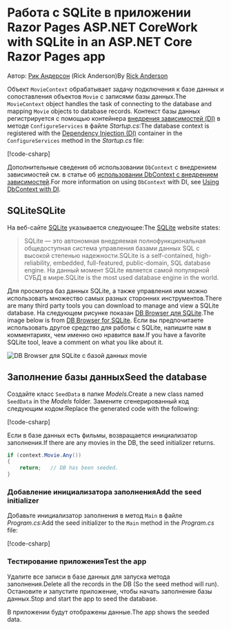 # <a name="work-with-sqlite-in-an-aspnet-core-razor-pages-app"></a><span data-ttu-id="b923d-101">Работа с SQLite в приложении Razor Pages ASP.NET Core</span><span class="sxs-lookup"><span data-stu-id="b923d-101">Work with SQLite in an ASP.NET Core Razor Pages app</span></span>

<span data-ttu-id="b923d-102">Автор: [Рик Андерсон](https://twitter.com/RickAndMSFT) (Rick Anderson)</span><span class="sxs-lookup"><span data-stu-id="b923d-102">By [Rick Anderson](https://twitter.com/RickAndMSFT)</span></span>

<span data-ttu-id="b923d-103">Объект `MovieContext` обрабатывает задачу подключения к базе данных и сопоставления объектов `Movie` с записями базы данных.</span><span class="sxs-lookup"><span data-stu-id="b923d-103">The `MovieContext` object handles the task of connecting to the database and mapping `Movie` objects to database records.</span></span> <span data-ttu-id="b923d-104">Контекст базы данных регистрируется с помощью контейнера [внедрения зависимостей (DI)](xref:fundamentals/dependency-injection) в методе `ConfigureServices` в файле *Startup.cs*:</span><span class="sxs-lookup"><span data-stu-id="b923d-104">The database context is registered with the [Dependency Injection (DI)](xref:fundamentals/dependency-injection) container in the `ConfigureServices` method in the *Startup.cs* file:</span></span>

[!code-csharp[](code/Startup.cs?name=snippet2&highlight=6-8)]

<span data-ttu-id="b923d-105">Дополнительные сведения об использовании `DbContext` с внедрением зависимостей см. в статье об [использовании DbContext с внедрением зависимостей](/ef/core/miscellaneous/configuring-dbcontext#using-dbcontext-with-dependency-injection).</span><span class="sxs-lookup"><span data-stu-id="b923d-105">For more information on using `DbContext` with DI, see [Using DbContext with DI](/ef/core/miscellaneous/configuring-dbcontext#using-dbcontext-with-dependency-injection).</span></span>

## <a name="sqlite"></a><span data-ttu-id="b923d-106">SQLite</span><span class="sxs-lookup"><span data-stu-id="b923d-106">SQLite</span></span>

<span data-ttu-id="b923d-107">На веб-сайте [SQLite](https://www.sqlite.org/) указывается следующее:</span><span class="sxs-lookup"><span data-stu-id="b923d-107">The [SQLite](https://www.sqlite.org/) website states:</span></span>

> <span data-ttu-id="b923d-108">SQLite — это автономная внедряемая полнофункциональная общедоступная система управления базами данных SQL с высокой степенью надежности.</span><span class="sxs-lookup"><span data-stu-id="b923d-108">SQLite is a self-contained, high-reliability, embedded, full-featured, public-domain, SQL database engine.</span></span> <span data-ttu-id="b923d-109">На данный момент SQLite является самой популярной СУБД в мире.</span><span class="sxs-lookup"><span data-stu-id="b923d-109">SQLite is the most used database engine in the world.</span></span>

<span data-ttu-id="b923d-110">Для просмотра баз данных SQLite, а также управления ими можно использовать множество самых разных сторонних инструментов.</span><span class="sxs-lookup"><span data-stu-id="b923d-110">There are many third party tools you can download to manage and view a SQLite database.</span></span> <span data-ttu-id="b923d-111">На следующем рисунке показан [DB Browser для SQLite](http://sqlitebrowser.org/).</span><span class="sxs-lookup"><span data-stu-id="b923d-111">The image below is from [DB Browser for SQLite](http://sqlitebrowser.org/).</span></span> <span data-ttu-id="b923d-112">Если вы предпочитаете использовать другое средство для работы с SQLite, напишите нам в комментариях, чем именно оно нравится вам.</span><span class="sxs-lookup"><span data-stu-id="b923d-112">If you have a favorite SQLite tool, leave a comment on what you like about it.</span></span>

![DB Browser для SQLite с базой данных movie](../../tutorials/first-mvc-app-xplat/working-with-sql/_static/dbb.png)

## <a name="seed-the-database"></a><span data-ttu-id="b923d-114">Заполнение базы данных</span><span class="sxs-lookup"><span data-stu-id="b923d-114">Seed the database</span></span>

<span data-ttu-id="b923d-115">Создайте класс `SeedData` в папке *Models*.</span><span class="sxs-lookup"><span data-stu-id="b923d-115">Create a new class named `SeedData` in the *Models* folder.</span></span> <span data-ttu-id="b923d-116">Замените сгенерированный код следующим кодом:</span><span class="sxs-lookup"><span data-stu-id="b923d-116">Replace the generated code with the following:</span></span>

[!code-csharp[](code/Models/SeedData.cs)]

<span data-ttu-id="b923d-117">Если в базе данных есть фильмы, возвращается инициализатор заполнения.</span><span class="sxs-lookup"><span data-stu-id="b923d-117">If there are any movies in the DB, the seed initializer returns.</span></span>

```csharp
if (context.Movie.Any())
{
    return;   // DB has been seeded.
}
```

<a name="si"></a>
### <a name="add-the-seed-initializer"></a><span data-ttu-id="b923d-118">Добавление инициализатора заполнения</span><span class="sxs-lookup"><span data-stu-id="b923d-118">Add the seed initializer</span></span>

<span data-ttu-id="b923d-119">Добавьте инициализатор заполнения в метод `Main` в файле *Program.cs*:</span><span class="sxs-lookup"><span data-stu-id="b923d-119">Add the seed initializer to the `Main` method in the *Program.cs* file:</span></span>

[!code-csharp[](../../tutorials/razor-pages/razor-pages-start/sample/RazorPagesMovie/Program.cs)]

### <a name="test-the-app"></a><span data-ttu-id="b923d-120">Тестирование приложения</span><span class="sxs-lookup"><span data-stu-id="b923d-120">Test the app</span></span>

<span data-ttu-id="b923d-121">Удалите все записи в базе данных для запуска метода заполнения.</span><span class="sxs-lookup"><span data-stu-id="b923d-121">Delete all the records in the DB (So the seed method will run).</span></span> <span data-ttu-id="b923d-122">Остановите и запустите приложение, чтобы начать заполнение базы данных.</span><span class="sxs-lookup"><span data-stu-id="b923d-122">Stop and start the app to seed the database.</span></span>

<span data-ttu-id="b923d-123">В приложении будут отображены данные.</span><span class="sxs-lookup"><span data-stu-id="b923d-123">The app shows the seeded data.</span></span>

